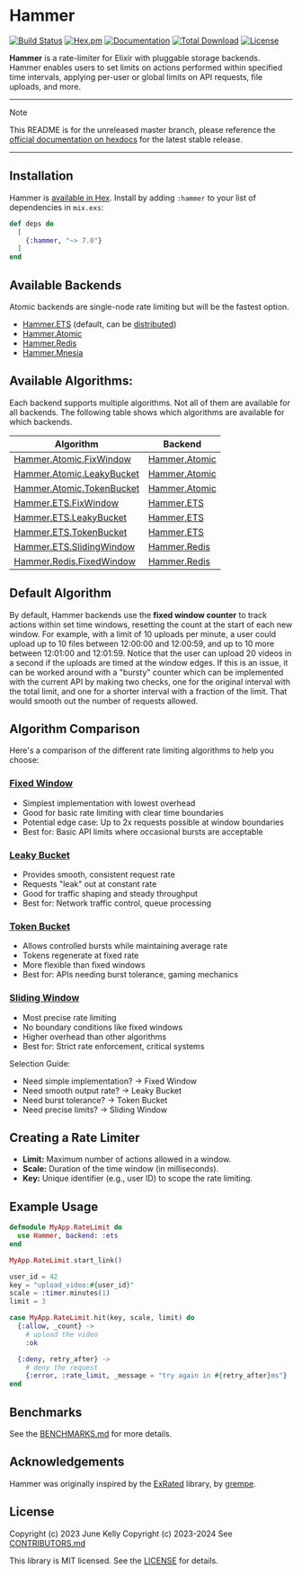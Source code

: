 # Hammer

[![Build Status](https://github.com/ExHammer/hammer/actions/workflows/ci.yml/badge.svg)](https://github.com/ExHammer/hammer/actions/workflows/ci.yml)
[![Hex.pm](https://img.shields.io/hexpm/v/hammer.svg)](https://hex.pm/packages/hammer)
[![Documentation](https://img.shields.io/badge/documentation-gray)](https://hexdocs.pm/hammer)
[![Total Download](https://img.shields.io/hexpm/dt/hammer.svg)](https://hex.pm/packages/hammer)
[![License](https://img.shields.io/hexpm/l/hammer.svg)](https://github.com/ExHammer/hammer/blob/master/LICENSE.md)

**Hammer** is a rate-limiter for Elixir with pluggable storage backends. Hammer enables users to set limits on actions performed within specified time intervals, applying per-user or global limits on API requests, file uploads, and more.

---

> [!NOTE]
>
> This README is for the unreleased master branch, please reference the [official documentation on hexdocs](https://hexdocs.pm/hammer) for the latest stable release.

---

## Installation

Hammer is [available in Hex](https://hex.pm/packages/hammer). Install by adding `:hammer` to your list of dependencies in `mix.exs`:

```elixir
def deps do
  [
    {:hammer, "~> 7.0"}
  ]
end
```

## Available Backends

Atomic backends are single-node rate limiting but will be the fastest option.

- [Hammer.ETS](https://hexdocs.pm/hammer/Hammer.ETS.html) (default, can be [distributed](./guides/distributed-ets.md))
- [Hammer.Atomic](https://hexdocs.pm/hammer/Hammer.Atomic.html)
- [Hammer.Redis](https://github.com/ExHammer/hammer-backend-redis)
- [Hammer.Mnesia](https://github.com/ExHammer/hammer-backend-mnesia)

## Available Algorithms:

Each backend supports multiple algorithms. Not all of them are available for all backends. The following table shows which algorithms are available for which backends.

| Algorithm | Backend |
| --------- | ------- |
| [Hammer.Atomic.FixWindow](https://hexdocs.pm/hammer/Hammer.Atomic.FixWindow.html) | [Hammer.Atomic](https://hexdocs.pm/hammer/Hammer.Atomic.html) |
| [Hammer.Atomic.LeakyBucket](https://hexdocs.pm/hammer/Hammer.Atomic.LeakyBucket.html) | [Hammer.Atomic](https://hexdocs.pm/hammer/Hammer.Atomic.html) |
| [Hammer.Atomic.TokenBucket](https://hexdocs.pm/hammer/Hammer.Atomic.TokenBucket.html) | [Hammer.Atomic](https://hexdocs.pm/hammer/Hammer.Atomic.html) |
| [Hammer.ETS.FixWindow](https://hexdocs.pm/hammer/Hammer.ETS.FixWindow.html) | [Hammer.ETS](https://hexdocs.pm/hammer/Hammer.ETS.html) |
| [Hammer.ETS.LeakyBucket](https://hexdocs.pm/hammer/Hammer.ETS.LeakyBucket.html) | [Hammer.ETS](https://hexdocs.pm/hammer/Hammer.ETS.html) |
| [Hammer.ETS.TokenBucket](https://hexdocs.pm/hammer/Hammer.ETS.TokenBucket.html) | [Hammer.ETS](https://hexdocs.pm/hammer/Hammer.ETS.html) |
| [Hammer.ETS.SlidingWindow](https://hexdocs.pm/hammer/Hammer.ETS.SlidingWindow.html) | [Hammer.Redis](https://hexdocs.pm/hammer/Hammer.ETS.html) |
| [Hammer.Redis.FixedWindow](https://hexdocs.pm/hammer/Hammer.Redis.FixedWindow.html) | [Hammer.Redis](https://hexdocs.pm/hammer/Hammer.Redis.html) |

## Default Algorithm

By default, Hammer backends use the **fixed window counter** to track actions within set time windows, resetting the count at the start of each new window. For example, with a limit of 10 uploads per minute, a user could upload up to 10 files between 12:00:00 and 12:00:59, and up to 10 more between 12:01:00 and 12:01:59. Notice that the user can upload 20 videos in a second if the uploads are timed at the window edges. If this is an issue, it can be worked around with a "bursty" counter which can be implemented with the current API by making two checks, one for the original interval with the total limit, and one for a shorter interval with a fraction of the limit. That would smooth out the number of requests allowed.

## Algorithm Comparison

Here's a comparison of the different rate limiting algorithms to help you choose:

### [Fixed Window](https://hexdocs.pm/hammer/Hammer.Atomic.FixWindow.html)
- Simplest implementation with lowest overhead
- Good for basic rate limiting with clear time boundaries
- Potential edge case: Up to 2x requests possible at window boundaries
- Best for: Basic API limits where occasional bursts are acceptable

### [Leaky Bucket](https://hexdocs.pm/hammer/Hammer.Atomic.LeakyBucket.html)
- Provides smooth, consistent request rate
- Requests "leak" out at constant rate
- Good for traffic shaping and steady throughput
- Best for: Network traffic control, queue processing

### [Token Bucket](https://hexdocs.pm/hammer/Hammer.Atomic.TokenBucket.html)
- Allows controlled bursts while maintaining average rate
- Tokens regenerate at fixed rate
- More flexible than fixed windows
- Best for: APIs needing burst tolerance, gaming mechanics

### [Sliding Window](https://hexdocs.pm/hammer/Hammer.ETS.SlidingWindow.html)
- Most precise rate limiting
- No boundary conditions like fixed windows
- Higher overhead than other algorithms
- Best for: Strict rate enforcement, critical systems

Selection Guide:
- Need simple implementation? → Fixed Window
- Need smooth output rate? → Leaky Bucket
- Need burst tolerance? → Token Bucket
- Need precise limits? → Sliding Window

## Creating a Rate Limiter

- **Limit:** Maximum number of actions allowed in a window.
- **Scale:** Duration of the time window (in milliseconds).
- **Key:** Unique identifier (e.g., user ID) to scope the rate limiting.

## Example Usage

```elixir
defmodule MyApp.RateLimit do
  use Hammer, backend: :ets
end

MyApp.RateLimit.start_link()

user_id = 42
key = "upload_video:#{user_id}"
scale = :timer.minutes(1)
limit = 3

case MyApp.RateLimit.hit(key, scale, limit) do
  {:allow, _count} ->
    # upload the video
    :ok

  {:deny, retry_after} ->
    # deny the request
    {:error, :rate_limit, _message = "try again in #{retry_after}ms"}
end
```

## Benchmarks

See the [BENCHMARKS.md](https://github.com/ExHammer/hammer/blob/master/BENCHMARKS.md) for more details.

## Acknowledgements

Hammer was originally inspired by the [ExRated](https://github.com/grempe/ex_rated) library, by [grempe](https://github.com/grempe).

## License

Copyright (c) 2023 June Kelly
Copyright (c) 2023-2024 See [CONTRIBUTORS.md](https://github.com/ExHammer/hammer/blob/master/CONTRIBUTORS.md)

This library is MIT licensed. See the [LICENSE](https://github.com/ExHammer/hammer/blob/master/LICENSE.md) for details.
